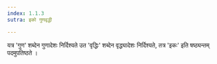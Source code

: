 ```yaml
---
index: 1.1.3
sutra: इको गुणवृद्धी

---
```

यत्र 'गुण' शब्देन गुणादेशः निर्दिश्यते उत 'वृद्धिः' शब्देन वृद्ध्यादेशः निर्दिश्यते, तत्र 'इकः' इति षष्ठ्यन्तम्  पदमुपतिष्ठते । 